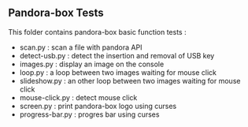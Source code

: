 Pandora-box Tests
-----------------

This folder contains pandora-box basic function tests : 

- scan.py : scan a file with pandora API
- detect-usb.py : detect the insertion and removal of USB key
- images.py : display an image on the console
- loop.py : a loop between two images waiting for mouse click 
- slideshow.py : an other loop between two images waiting for mouse click 
- mouse-click.py : detect mouse click
- screen.py : print pandora-box logo using curses
- progress-bar.py : progres bar using curses
